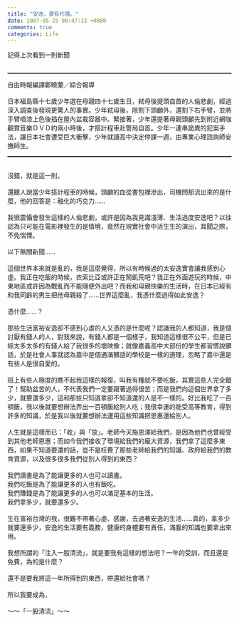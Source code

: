 ```yaml
---
title: "安逸，要有代價。"
date: 2007-05-25 00:47:13 +0800
comments: true
categories: Life
---
```

記得上次看到一則新聞<br /><br /><hr style="width: 100%; height: 2px;" />自由時報編譯鄭曉蘭／綜合報導<br /><br />日本福島縣十七歲少年選在母親四十七歲生日，弒母後提頭自首的人倫悲劇，經過深入調查後發現更驚人的事實。少年弒母後，除割下頭顱外，還割下右手臂，並將手臂噴漆上色後插在屋內盆栽容器中。緊接著，少年還提著母親頭顱先到附近網咖觀賞音樂ＤＶＤ約兩小時後，才搭計程車赴警局自首。少年一連串詭異的犯案手法，讓日本社會遭受巨大衝擊，少年就讀高中決定停課一週，由專業心理諮詢師安撫師生。<br /><hr style="width: 100%; height: 2px;" /><br />沒錯，就是這一則。<br /><br />還聽人說當少年搭計程車的時候，頭顱的血從書包裡滲出，司機問那流出來的是什麼，他的回答是：融化的巧克力……<br /><br />我很震懾會發生這樣的人倫悲劇，或許是因為我見識淺薄、生活過度安逸吧？以往認為只可能在電影裡發生的是情境，竟然在現實社會中活生生的演出，耳聞之際，不免惴慄。<br /><br />以下無關新聞……<br /><br />這個世界本來就是亂的，我是這麼覺得，所以有時候過的太安逸實會讓我感到心虛。我正在吃飯的時候，衣索比亞或許正在鬧飢荒吧？我正在外面遊玩的時候，中東地區或許因為戰亂而不能隨便外出吧？而我和母親快樂的生活時，在日本已經有和我同齡的男生把他母親殺了……世界這麼亂，我憑什麼過得如此安逸？<br /><br />憑什麼……？<br /><br />那些生活富裕安逸卻不感到心虛的人又憑的是什麼呢？認識我的人都知道，我是個討厭有錢人的人，對我來說，有錢人都是一個樣子，我知道這樣很不公平，但是已經太多太多的有錢人給了我很多的壞映像；就像嘉義高中大部份的學生都習慣說髒話，於是社會人事就認為嘉中是個通滿髒話的學校是一樣的道理，忽略了嘉中還是有些人是很自愛的。<br /><br />班上有些人極度的瞧不起我這樣的報復，叫我有種就不要吃飯，其實這些人完全錯了！幫助盆苦的人，不代表我們一定要跟著過得很苦；而是我們向這個世界拿了多少，就要還多少，這和那些只知道拿卻不知道還的人是不一樣的。好比我吃了一百頓飯，我以後就要想辦法弄出一百頓飯給別人吃；我很幸運的能受高等教育，得到許多的知識，於是我以後就要想辦法運用這些知識把恩惠還給別人。<br /><br />人生就是這樣而已：「收」與「放」。老師今天施恩澤給我們，是因為他們也曾經受到其他老師恩惠；而如今我們接收了環境給我們的龐大資源，我們拿了這麼多東西，如果不知道要還的話，豈不是枉費了那些老師給我們的知識、政府給我們的教育資源，以及很多很多我們從別人得到的東西？<br /><br />我們讀書是為了能讓更多的人也可以讀書。<br />我們吃飯是為了能讓更多的人也有飯吃。<br />我們賺錢是為了能讓更多的人也可以滿足基本的生活。<br />我們拿多少，就要還多少。<br /><br />生在富裕台灣的我，很難不帶著心虛、感謝，去過著安逸的生活……真的，拿多少就要還多少，安逸的生活要有義務，健康的身體要有責任，滿腹的知識也要拿出來用。<br /><br />我想所謂的「注入一股清流」，就是要我有這樣的想法吧？一年的受訓，而且還是免費，為的是什麼？<br /><br />還不是要我將這一年所得到的東西，帶還給社會嗎？<br /><br />所以我要成為，<br /><br />～～「一股清流」～～<br />
